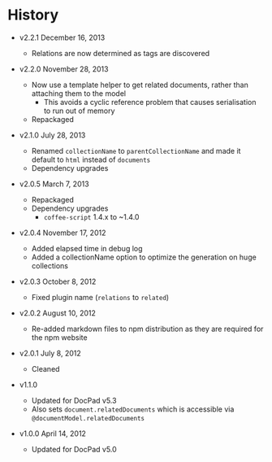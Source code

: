 # History

- v2.2.1 December 16, 2013
	- Relations are now determined as tags are discovered

- v2.2.0 November 28, 2013
	- Now use a template helper to get related documents, rather than attaching them to the model
		- This avoids a cyclic reference problem that causes serialisation to run out of memory
	- Repackaged

- v2.1.0 July 28, 2013
	- Renamed `collectionName` to `parentCollectionName` and made it default to `html` instead of `documents`
	- Dependency upgrades

- v2.0.5 March 7, 2013
	- Repackaged
	- Dependency upgrades
		-  `coffee-script` 1.4.x to ~1.4.0

- v2.0.4 November 17, 2012
	- Added elapsed time in debug log
	- Added a collectionName option to optimize the generation on huge collections

- v2.0.3 October 8, 2012
	- Fixed plugin name (`relations` to `related`)

- v2.0.2 August 10, 2012
	- Re-added markdown files to npm distribution as they are required for the npm website

- v2.0.1 July 8, 2012
	- Cleaned

- v1.1.0
	- Updated for DocPad v5.3
	- Also sets `document.relatedDocuments` which is accessible via `@documentModel.relatedDocuments`

- v1.0.0 April 14, 2012
	- Updated for DocPad v5.0
